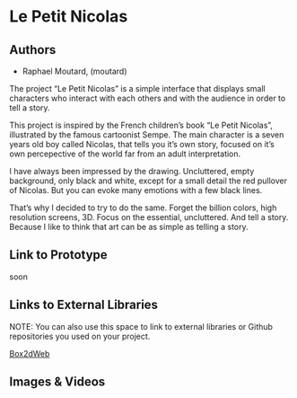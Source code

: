 # Le Petit Nicolas

## Authors
- Raphael Moutard, (moutard)

The project “Le Petit Nicolas” is a simple interface that displays small characters who interact with each others and with the audience in order to tell a story.

This project is inspired by the French children’s book “Le Petit Nicolas”, illustrated by the famous cartoonist Sempe. The main character is a seven years old boy called Nicolas, that tells you it’s own story, focused on it’s own percepective of the world far from an adult interpretation.

I have always been impressed by the drawing. Uncluttered, empty background, only black and white, except for a small detail the red pullover of Nicolas. But you can evoke many emotions with a few black lines.

That’s why I decided to try to do the same. Forget the billion colors, high resolution screens, 3D. Focus on the essential, uncluttered. And tell a story. Because I like to think that art can be as simple as telling a story.

## Link to Prototype
soon

## Links to External Libraries
 NOTE: You can also use this space to link to external libraries or Github repositories you used on your project.

[Box2dWeb](https://code.google.com/p/box2dweb/ "box2dweb")

## Images & Videos

